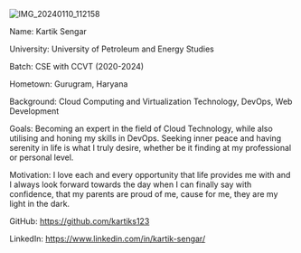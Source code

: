 
![IMG_20240110_112158](https://github.com/kartiks123/devops-2024/assets/78920624/a1307237-8d53-4ff7-91e8-87b70452d533)



Name: Kartik Sengar

University: University of Petroleum and Energy Studies

Batch: CSE with CCVT (2020-2024)

Hometown: Gurugram, Haryana

Background: Cloud Computing and Virtualization Technology, DevOps, Web Development

Goals: Becoming an expert in the field of Cloud Technology, while also utilising and honing my skills in DevOps. Seeking inner peace and having serenity in life is what I truly desire, whether be it finding at my professional or personal level.
 
Motivation:  I love each and every opportunity that life provides me with and I always look forward towards the day when I can finally say with confidence, that my parents are proud of me, cause for me, they are my light in the dark.

GitHub: https://github.com/kartiks123

LinkedIn: https://www.linkedin.com/in/kartik-sengar/
